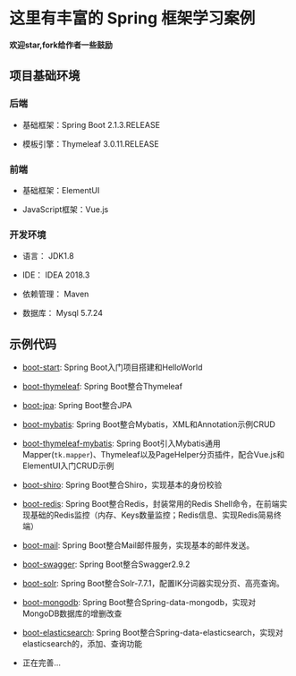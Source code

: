 # 这里有丰富的 Spring 框架学习案例

**欢迎star,fork给作者一些鼓励**

## 项目基础环境

### 后端

* 基础框架：Spring Boot 2.1.3.RELEASE

* 模板引擎：Thymeleaf 3.0.11.RELEASE

### 前端

* 基础框架：ElementUI

* JavaScript框架：Vue.js

### 开发环境

* 语言： JDK1.8

* IDE： IDEA 2018.3

* 依赖管理： Maven

* 数据库： Mysql 5.7.24

## 示例代码

* [boot-start](https://github.com/TyCoding/spring-learn/tree/master/boot-start): Spring Boot入门项目搭建和HelloWorld

* [boot-thymeleaf](https://github.com/TyCoding/spring-learn/tree/master/boot-thymeleaf): Spring Boot整合Thymeleaf

* [boot-jpa](https://github.com/TyCoding/spring-learn/tree/master/boot-jpa): Spring Boot整合JPA

* [boot-mybatis](https://github.com/TyCoding/spring-learn/tree/master/boot-mybatisster): Spring Boot整合Mybatis，XML和Annotation示例CRUD

* [boot-thymeleaf-mybatis](https://github.com/TyCoding/spring-learn/tree/master/boot-thymeleaf-mybatis): Spring Boot引入Mybatis通用Mapper(`tk.mapper`)、Thymeleaf以及PageHelper分页插件，配合Vue.js和ElementUI入门CRUD示例

* [boot-shiro](https://github.com/TyCoding/spring-learn/tree/master/boot-shiro): Spring Boot整合Shiro，实现基本的身份校验

* [boot-redis](https://github.com/TyCoding/spring-learn/tree/master/boot-redis): Spring Boot整合Redis，封装常用的Redis Shell命令，在前端实现基础的Redis监控（内存、Keys数量监控；Redis信息、实现Redis简易终端）

* [boot-mail](https://github.com/TyCoding/spring-learn/tree/master/boot-mail): Spring Boot整合Mail邮件服务，实现基本的邮件发送。

* [boot-swagger](https://github.com/TyCoding/spring-learn/tree/master/boot-swagger): Spring Boot整合Swagger2.9.2

* [boot-solr](https://github.com/TyCoding/spring-learn/tree/master/boot-solr): Spring Boot整合Solr-7.7.1，配置IK分词器实现分页、高亮查询。

* [boot-mongodb](https://github.com/TyCoding/spring-learn/tree/master/boot-mongodb): Spring Boot整合Spring-data-mongodb，实现对MongoDB数据库的增删改查

* [boot-elasticsearch](https://github.com/TyCoding/spring-learn/tree/master/boot-elasticsearch): Spring Boot整合Spring-data-elasticsearch，实现对elasticsearch的，添加、查询功能

* 正在完善...
